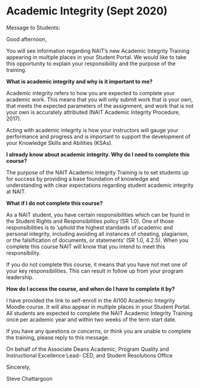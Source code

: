 # Academic Integrity (Sept 2020)

Message to Students:

Good afternoon,

You will see information regarding NAIT’s new Academic Integrity Training appearing in multiple places in your Student Portal.  We would like to take this opportunity to explain your responsibility and the purpose of the training.

**What is academic integrity and why is it important to me?**

Academic integrity refers to how you are expected to complete your academic work. This means that you will only submit work that is your own, that meets the expected parameters of the assignment, and work that is not your own is accurately attributed (NAIT Academic Integrity Procedure, 2017).

Acting with academic integrity is how your instructors will gauge your performance and progress and is important to support the development of your Knowledge Skills and Abilities (KSAs).

**I already know about academic integrity. Why do I need to complete this course?**

The purpose of the NAIT Academic Integrity Training is to set students up for success by providing a base foundation of knowledge and understanding with clear expectations regarding student academic integrity at NAIT.

**What if I do not complete this course?**

As a NAIT student, you have certain responsibilities which can be found in the Student Rights and Responsibilities policy (SR 1.0). One of those responsibilities is to ‘uphold the highest standards of academic and personal integrity, including avoiding all instances of cheating, plagiarism, or the falsification of documents, or statements’ (SR 1.0, 4.2.5). When you complete this course NAIT will know that you intend to meet this responsibility.

If you do not complete this course, it means that you have not met one of your key responsibilities. This can result in follow up from your program leadership.

**How do I access the course, and when do I have to complete it by?**

I have provided the link to self-enroll in the AI100 Academic Integrity Moodle course. It will also appear in multiple places in your Student Portal.  All students are expected to complete the NAIT Academic Integrity Training once per academic year and within two weeks of the term start date.

If you have any questions or concerns, or think you are unable to complete the training, please reply to this message.


On behalf of the Associate Deans Academic, Program Quality and Instructional Excellence Lead- CED, and Student Resolutions Office

Sincerely,

Steve Chattargoon
